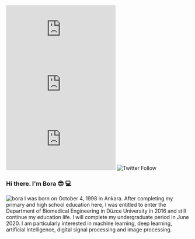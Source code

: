 ![GitHub repo size](https://img.shields.io/github/repo-size/BoraKis/BoraKis.md)
![Watch](https://img.shields.io/github/watchers/:BoraKis/:BoraKis.md?Watch-Watch)
![GitHub stars](https://img.shields.io/github/stars/BoraKis/BoraKis.md?style=social)
![Twitter Follow](https://img.shields.io/twitter/follow/izzetborakis?style=social)

### Hi there. I'm Bora :sunglasses: :computer:
![bora](https://user-images.githubusercontent.com/47301584/88222120-29eba780-cc6e-11ea-839e-139fba2565c4.jpg)
I was born on October 4, 1998 in Ankara. After completing my primary and high school education here, I was entitled to enter the Department of Biomedical Engineering in Düzce University in 2016 and still continue my education life. I will complete my undergraduate period in June 2020. I am particularly interested in machine learning, deep learning, artificial intelligence, digital signal processing and image processing.

<!--
**BoraKis/BoraKis** is a ✨ _special_ ✨ repository because its `README.md` (this file) appears on your GitHub profile.


Here are some ideas to get you started:

- 🔭 I’m currently working on ...
- 🌱 I’m currently learning ...
- 👯 I’m looking to collaborate on ...
- 🤔 I’m looking for help with ...
- 💬 Ask me about ...
- 📫 How to reach me: ...
- 😄 Pronouns: ...
- ⚡ Fun fact: ...
-->
